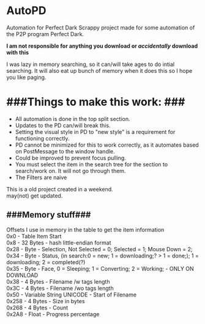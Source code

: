 AutoPD
======

Automation for Perfect Dark
Scrappy project made for some automation of the P2P program Perfect Dark.  

**I am not responsible for anything you download or *accidentally* download with this**  

I was lazy in memory searching, so it can/will take ages to do intial searching. It will also eat up bunch of memory when it does this so I hope you like paging.  

###Things to make this work: ###
=====
* All automation is done in the top split section.  
* Updates to the PD can/will break this.  
* Setting the visual style in PD to "new style" is a requirement for functioning correctly.  
* PD cannot be minimized for this to work correctly, as it automates based on PostMessage to the window handle.  
* Could be improved to prevent focus pulling.  
* You must select the item in the search tree for the section to search/work on. It will not go through them.  
* The Filters are naive  

This is a old project created in a weekend.  
may(not) get updated.  
  
###Memory stuff###
-----
Offsets I use in memory in the table to get the item information  
0x0 - Table Item Start  
0x8 - 32 Bytes - hash little-endian format  
0x28 - Byte - Selection,  Not Selected = 0; Selected = 1; Mouse Down = 2;  
0x34 - Byte - Status, (in search:0 = new; 1 = downloading;? > 1 =  done;); 1 = downloading; 2 = completed(?)  
0x35 - Byte - Face, 0 = Sleeping; 1 = Converting; 2 = Working; - ONLY ON DOWNLOAD  
0x38 - 4 Bytes - Filename /w tags length  
0x3C - 4 Bytes - Filename /wo tags length  
0x50 - Variable String UNICODE - Start of Filename  
0x258 - 4 Bytes - Size in bytes  
0x268 - 4 Bytes - Count  
0x2A8 - Float - Progress percentage  
